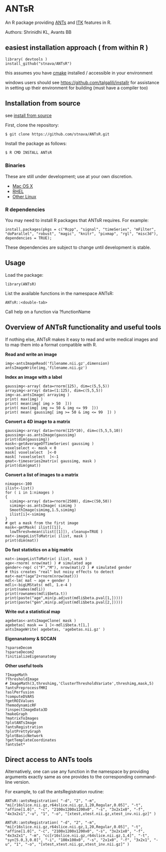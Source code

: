 # ANTsR
An R package providing [ANTs](http://stnava.github.io/ANTs/) and [ITK](www.itk.org) features in R.

Authors: Shrinidhi KL,  Avants BB

## easiest installation approach ( from within R )
```
library( devtools )
install_github("stnava/ANTsR")
```

this assumes you have [cmake](http://www.cmake.org/download/) installed / accessible in your environment

windows users should see https://github.com/talgalili/installr for assistance in setting up their environment for building (must have a compiler too)

## Installation from source
see [install from source](http://stnava.github.io/software/2014/01/08/antsr/)

First, clone the repository:
```sh
$ git clone https://github.com/stnava/ANTsR.git
```

Install the package as follows:
```sh
$ R CMD INSTALL ANTsR
```

### Binaries
These are still under development; use at your own discretion.

 * [Mac OS X](https://dl.dropboxusercontent.com/u/9717050/ANTsR_osx_1.0.tgz)
 * [RHEL](https://dl.dropboxusercontent.com/u/9717050/ANTsR_1.0_R_x86_64-redhat-linux-gnu.tar.gz)
 * [Other Linux](https://dl.dropboxusercontent.com/u/9717050/ANTsR_1.0_R_x86_64-pc-linux-gnu.tar.gz)


### R dependencies
You may need to install R packages that ANTsR requires. For example:
```
install.packages(pkgs = c("Rcpp", "signal", "timeSeries", "mFilter", "doParallel", "robust", "magic", "knitr", "pixmap", "rgl", "misc3d"), dependencies = TRUE);
```
These dependencies are subject to change until development is stable.

## Usage
Load the package:
```
library(ANTsR)
```
List the available functions in the namespace ANTsR:
```
ANTsR::<double-tab>
```

Call help on a function via ?functionName

## Overview of ANTsR functionality and useful tools

If nothing else, ANTsR makes it easy to read and write medical images
and to map them into a format compatible with R.

**Read and write an image**
```
img<-antsImageRead('filename.nii.gz',dimension)
antsImageWrite(img,'filename.nii.gz')
```

**Index an image with a label**
```
gaussimg<-array( data=rnorm(125), dim=c(5,5,5))
arrayimg<-array( data=(1:125), dim=c(5,5,5))
img<-as.antsImage( arrayimg )
print( max(img) )
print( mean(img[ img > 50  ]))
print( max(img[ img >= 50 & img <= 99  ]))
print( mean( gaussimg[ img >= 50 & img <= 99  ]) )
```

**Convert a 4D image to a matrix**
```
gaussimg<-array( data=rnorm(125*10), dim=c(5,5,5,10))
gaussimg<-as.antsImage(gaussimg)
print(dim(gaussimg))
mask<-getAverageOfTimeSeries( gaussimg )
voxelselect <- mask < 0
mask[ voxelselect  ]<-0
mask[ !voxelselect  ]<-1
gmat<-timeseries2matrix( gaussimg, mask )
print(dim(gmat))
```

**Convert a list of images to a matrix**
```
nimages<-100
ilist<-list()
for ( i in 1:nimages )
{
  simimg<-array( data=rnorm(2500), dim=c(50,50))
  simimg<-as.antsImage( simimg )
  SmoothImage(simimg,1.5,simimg)
  ilist[i]<-simimg
}
# get a mask from the first image
mask<-getMask( ilist[[1]],
  lowThresh=mean(ilist[[1]]), cleanup=TRUE )
mat<-imageListToMatrix( ilist, mask )
print(dim(mat))
```

**Do fast statistics on a big matrix**
```
mat<-imageListToMatrix( ilist, mask )
age<-rnorm( nrow(mat) ) # simulated age
gender<-rep( c("F","M"), nrow(mat)/2 ) # simulated gender
# this creates "real" but noisy effects to detect
mat<-mat*(age^2+rnorm(nrow(mat)))
mdl<-lm( mat ~ age + gender )
mdli<-bigLMStats( mdl, 1.e-4 )
print(names(mdli))
print(rownames(mdli$beta.t))
print(paste("age",min(p.adjust(mdli$beta.pval[1,]))))
print(paste("gen",min(p.adjust(mdli$beta.pval[2,]))))
```


**Write out a statistical map**
```
agebetas<-antsImageClone( mask )
agebetas[ mask == 1 ]<-mdli$beta.t[1,]
antsImageWrite( agebetas, 'agebetas.nii.gz' )
```

**Eigenanatomy & SCCAN**
```
?sparseDecom
?sparseDecom2
?initializeEigenanatomy
```

**Other useful tools**
```
?ImageMath
?ThresholdImage
# ImageMath(3,threshimg,'ClusterThresholdVariate',threshimg,mask,5)
?antsPreprocessfMRI
?aslPerfusion
?computeDVARS
?getROIValues
?hemodynamicRF
?inspectImageData3D
?makeGraph
?matrixToImages
?plotANTsImage
?antsRegistration
?plotPrettyGraph
?plotBasicNetwork
?getTemplateCoordinates
?antsSet*
```

## Direct access to ANTs tools

Alternatively, one can use any function in the namespace by providing arguments exactly same as one provides to the corresponding command-line version.

For example, to call the antsRegistration routine:
```
ANTsR::antsRegistration( "-d", "2", "-m", "mi[r16slice.nii.gz,r64slice.nii.gz,1,20,Regular,0.05]", "-t", "affine[1.0]", "-c", "2100x1200x1200x0", "-s", "3x2x1x0", "-f", "4x3x2x1","-u", "1", "-o", "[xtest,xtest.nii.gz,xtest_inv.nii.gz]" )

ANTsR::antsRegistration( "-d", "2", "-m", "mi[r16slice.nii.gz,r64slice.nii.gz,1,20,Regular,0.05]", "-t", "affine[1.0]", "-c", "2100x1200x1200x0", "-s", "3x2x1x0", "-f", "4x3x2x1", "-m", "cc[r16slice.nii.gz,r64slice.nii.gz,1,4]", "-t", "syn[5.0,3,0.0]", "-i", "100x100x0", "-s", "2x1x0", "-f", "3x2x1", "-u", "1", "-o", "[xtest,xtest.nii.gz,xtest_inv.nii.gz]" )
```
